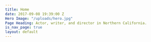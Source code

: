 ```yaml
---
title: Home
date: 2017-09-08 19:39:00 Z
Hero Image: "/uploads/hero.jpg"
Page Heading: Actor, writer, and director in Northern California.
is_nav_page: true
layout: default
---
```


